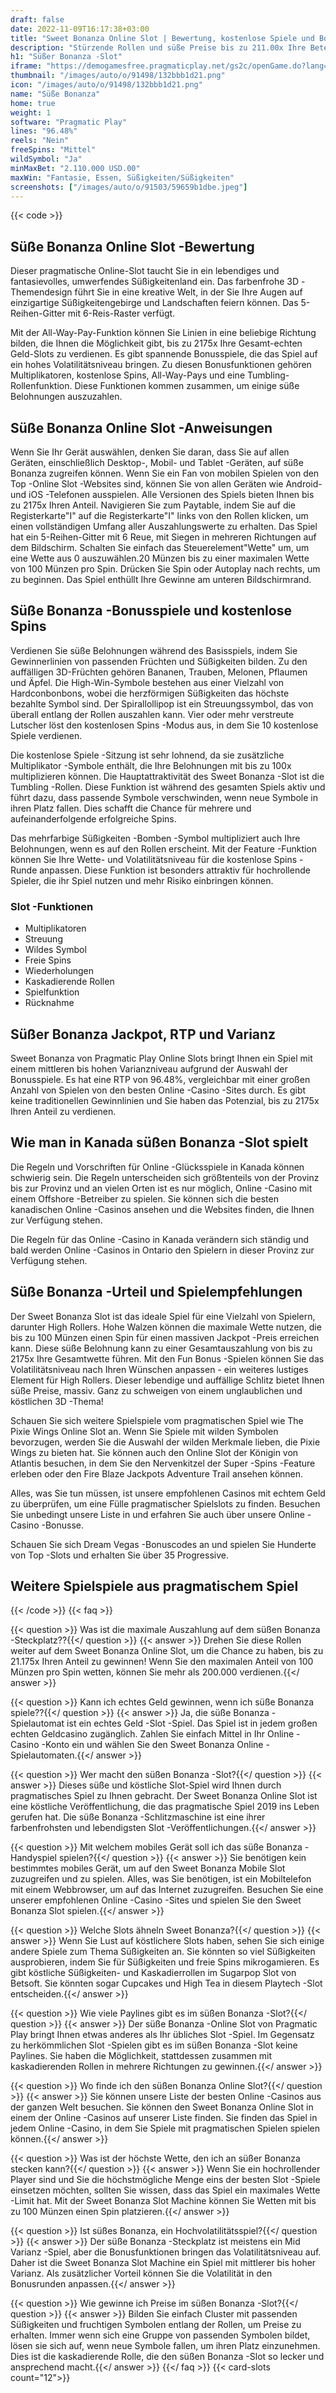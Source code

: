 ```yaml
---
draft: false
date: 2022-11-09T16:17:38+03:00
title: "Sweet Bonanza Online Slot | Bewertung, kostenlose Spiele und Bonus"
description: "Stürzende Rollen und süße Preise bis zu 211.00x Ihre Beteiligung an Sweet Bonanza Online Slot Game von Pragmatic Play. Freie Spins und massive Multiplikatoren! Vollständige Details in Rezension."
h1: "Süßer Bonanza -Slot"
iframe: "https://demogamesfree.pragmaticplay.net/gs2c/openGame.do?lang=&cur=&gameSymbol=vs20fruitsw&websiteUrl=https%3A%2F%2Fdemogamesfree.pragmaticplay.net&jurisdiction=99&lobbyURL=https%3A%2F%2Fwww.pragmaticplay.com"
thumbnail: "/images/auto/o/91498/132bbb1d21.png"
icon: "/images/auto/o/91498/132bbb1d21.png"
name: "Süße Bonanza"
home: true
weight: 1
software: "Pragmatic Play"
lines: "96.48%"
reels: "Nein"
freeSpins: "Mittel"
wildSymbol: "Ja"
minMaxBet: "2.110.000 USD.00"
maxWin: "Fantasie, Essen, Süßigkeiten/Süßigkeiten"
screenshots: ["/images/auto/o/91503/59659b1dbe.jpeg"]
---
```


{{< code >}}<h2>Süße Bonanza Online Slot -Bewertung</h2><p>Dieser pragmatische Online-Slot taucht Sie in ein lebendiges und fantasievolles, umwerfendes Süßigkeitenland ein. Das farbenfrohe 3D -Themendesign führt Sie in eine kreative Welt, in der Sie Ihre Augen auf einzigartige Süßigkeitengebirge und Landschaften feiern können. Das 5-Reihen-Gitter mit 6-Reis-Raster verfügt.</p><p>Mit der All-Way-Pay-Funktion können Sie Linien in eine beliebige Richtung bilden, die Ihnen die Möglichkeit gibt, bis zu 2175x Ihre Gesamt-echten Geld-Slots zu verdienen. Es gibt spannende Bonusspiele, die das Spiel auf ein hohes Volatilitätsniveau bringen. Zu diesen Bonusfunktionen gehören Multiplikatoren, kostenlose Spins, All-Way-Pays und eine Tumbling-Rollenfunktion. Diese Funktionen kommen zusammen, um einige süße Belohnungen auszuzahlen.</p><h2>Süße Bonanza Online Slot -Anweisungen</h2><p>Wenn Sie Ihr Gerät auswählen, denken Sie daran, dass Sie auf allen Geräten, einschließlich Desktop-, Mobil- und Tablet -Geräten, auf süße Bonanza zugreifen können. Wenn Sie ein Fan von mobilen Spielen von den Top -Online Slot -Websites sind, können Sie von allen Geräten wie Android- und iOS -Telefonen ausspielen. Alle Versionen des Spiels bieten Ihnen bis zu 2175x Ihren Anteil. Navigieren Sie zum Paytable, indem Sie auf die Registerkarte"I" auf die Registerkarte"I" links von den Rollen klicken, um einen vollständigen Umfang aller Auszahlungswerte zu erhalten. Das Spiel hat ein 5-Reihen-Gitter mit 6 Reue, mit Siegen in mehreren Richtungen auf dem Bildschirm. Schalten Sie einfach das Steuerelement"Wette" um, um eine Wette aus 0 auszuwählen.20 Münzen bis zu einer maximalen Wette von 100 Münzen pro Spin. Drücken Sie Spin oder Autoplay nach rechts, um zu beginnen. Das Spiel enthüllt Ihre Gewinne am unteren Bildschirmrand.</p><h2>Süße Bonanza -Bonusspiele und kostenlose Spins</h2><p>Verdienen Sie süße Belohnungen während des Basisspiels, indem Sie Gewinnerlinien von passenden Früchten und Süßigkeiten bilden. Zu den auffälligen 3D-Früchten gehören Bananen, Trauben, Melonen, Pflaumen und Äpfel. Die High-Win-Symbole bestehen aus einer Vielzahl von Hardconbonbons, wobei die herzförmigen Süßigkeiten das höchste bezahlte Symbol sind. Der Spirallollipop ist ein Streuungssymbol, das von überall entlang der Rollen auszahlen kann. Vier oder mehr verstreute Lutscher löst den kostenlosen Spins -Modus aus, in dem Sie 10 kostenlose Spiele verdienen.</p><p>Die kostenlose Spiele -Sitzung ist sehr lohnend, da sie zusätzliche Multiplikator -Symbole enthält, die Ihre Belohnungen mit bis zu 100x multiplizieren können. Die Hauptattraktivität des Sweet Bonanza -Slot ist die Tumbling -Rollen. Diese Funktion ist während des gesamten Spiels aktiv und führt dazu, dass passende Symbole verschwinden, wenn neue Symbole in ihren Platz fallen. Dies schafft die Chance für mehrere und aufeinanderfolgende erfolgreiche Spins.</p><p>Das mehrfarbige Süßigkeiten -Bomben -Symbol multipliziert auch Ihre Belohnungen, wenn es auf den Rollen erscheint. Mit der Feature -Funktion können Sie Ihre Wette- und Volatilitätsniveau für die kostenlose Spins -Runde anpassen. Diese Funktion ist besonders attraktiv für hochrollende Spieler, die ihr Spiel nutzen und mehr Risiko einbringen können.</p><h3>
Slot -Funktionen</h3><ul>
<li></span>
Multiplikatoren</li>
<li></span>
Streuung</li>
<li></span>
Wildes Symbol</li>
<li></span>
Freie Spins</li>
<li></span>
Wiederholungen</li>
<li></span>
Kaskadierende Rollen</li>
<li></span>
Spielfunktion</li>
<li></span>
Rücknahme</li></ul><h2>Süßer Bonanza Jackpot, RTP und Varianz</h2><p>Sweet Bonanza von Pragmatic Play Online Slots bringt Ihnen ein Spiel mit einem mittleren bis hohen Varianzniveau aufgrund der Auswahl der Bonusspiele. Es hat eine RTP von 96.48%, vergleichbar mit einer großen Anzahl von Spielen von den besten Online -Casino -Sites durch. Es gibt keine traditionellen Gewinnlinien und Sie haben das Potenzial, bis zu 2175x Ihren Anteil zu verdienen.</p><h2>Wie man in Kanada süßen Bonanza -Slot spielt</h2><p>Die Regeln und Vorschriften für Online -Glücksspiele in Kanada können schwierig sein. Die Regeln unterscheiden sich größtenteils von der Provinz bis zur Provinz und an vielen Orten ist es nur möglich, Online -Casino mit einem Offshore -Betreiber zu spielen. Sie können sich die besten kanadischen Online -Casinos ansehen und die Websites finden, die Ihnen zur Verfügung stehen.</p><p>Die Regeln für das Online -Casino in Kanada verändern sich ständig und bald werden Online -Casinos in Ontario den Spielern in dieser Provinz zur Verfügung stehen.</p><h2>Süße Bonanza -Urteil und Spielempfehlungen</h2><p>Der Sweet Bonanza Slot ist das ideale Spiel für eine Vielzahl von Spielern, darunter High Rollers. Hohe Walzen können die maximale Wette nutzen, die bis zu 100 Münzen einen Spin für einen massiven Jackpot -Preis erreichen kann. Diese süße Belohnung kann zu einer Gesamtauszahlung von bis zu 2175x Ihre Gesamtwette führen. Mit den Fun Bonus -Spielen können Sie das Volatilitätsniveau nach Ihren Wünschen anpassen - ein weiteres lustiges Element für High Rollers. Dieser lebendige und auffällige Schlitz bietet Ihnen süße Preise, massiv. Ganz zu schweigen von einem unglaublichen und köstlichen 3D -Thema!</p><p>Schauen Sie sich weitere Spielspiele vom pragmatischen Spiel wie The Pixie Wings Online Slot an. Wenn Sie Spiele mit wilden Symbolen bevorzugen, werden Sie die Auswahl der wilden Merkmale lieben, die Pixie Wings zu bieten hat. Sie können auch den Online Slot der Königin von Atlantis besuchen, in dem Sie den Nervenkitzel der Super -Spins -Feature erleben oder den Fire Blaze Jackpots Adventure Trail ansehen können.</p><p>Alles, was Sie tun müssen, ist unsere empfohlenen Casinos mit echtem Geld zu überprüfen, um eine Fülle pragmatischer Spielslots zu finden. Besuchen Sie unbedingt unsere Liste in und erfahren Sie auch über unsere Online -Casino -Bonusse.</p><p>
Schauen Sie sich Dream Vegas -Bonuscodes an und spielen Sie Hunderte von Top -Slots und erhalten Sie über 35 Progressive.</p><h2>Weitere Spielspiele aus pragmatischem Spiel</h2>
{{< /code >}}
{{< faq >}}

{{< question >}} Was ist die maximale Auszahlung auf dem süßen Bonanza -Steckplatz??{{</ question >}}
{{< answer >}} Drehen Sie diese Rollen weiter auf dem Sweet Bonanza Online Slot, um die Chance zu haben, bis zu 21.175x Ihren Anteil zu gewinnen! Wenn Sie den maximalen Anteil von 100 Münzen pro Spin wetten, können Sie mehr als 200.000 verdienen.{{</ answer >}}

{{< question >}} Kann ich echtes Geld gewinnen, wenn ich süße Bonanza spiele??{{</ question >}}
{{< answer >}} Ja, die süße Bonanza -Spielautomat ist ein echtes Geld -Slot -Spiel. Das Spiel ist in jedem großen echten Geldcasino zugänglich. Zahlen Sie einfach Mittel in Ihr Online -Casino -Konto ein und wählen Sie den Sweet Bonanza Online -Spielautomaten.{{</ answer >}}

{{< question >}} Wer macht den süßen Bonanza -Slot?{{</ question >}}
{{< answer >}} Dieses süße und köstliche Slot-Spiel wird Ihnen durch pragmatisches Spiel zu Ihnen gebracht. Der Sweet Bonanza Online Slot ist eine köstliche Veröffentlichung, die das pragmatische Spiel 2019 ins Leben gerufen hat. Die süße Bonanza -Schlitzmaschine ist eine ihrer farbenfrohsten und lebendigsten Slot -Veröffentlichungen.{{</ answer >}}

{{< question >}} Mit welchem mobiles Gerät soll ich das süße Bonanza -Handyspiel spielen?{{</ question >}}
{{< answer >}} Sie benötigen kein bestimmtes mobiles Gerät, um auf den Sweet Bonanza Mobile Slot zuzugreifen und zu spielen. Alles, was Sie benötigen, ist ein Mobiltelefon mit einem Webbrowser, um auf das Internet zuzugreifen. Besuchen Sie eine unserer empfohlenen Online -Casino -Sites und spielen Sie den Sweet Bonanza Slot spielen.{{</ answer >}}

{{< question >}} Welche Slots ähneln Sweet Bonanza?{{</ question >}}
{{< answer >}} Wenn Sie Lust auf köstlichere Slots haben, sehen Sie sich einige andere Spiele zum Thema Süßigkeiten an. Sie könnten so viel Süßigkeiten ausprobieren, indem Sie für Süßigkeiten und freie Spins mikrogamieren. Es gibt köstliche Süßigkeiten- und Kaskadierrollen im Sugarpop Slot von Betsoft. Sie könnten sogar Cupcakes und High Tea in diesem Playtech -Slot entscheiden.{{</ answer >}}

{{< question >}} Wie viele Paylines gibt es im süßen Bonanza -Slot?{{</ question >}}
{{< answer >}} Der süße Bonanza -Online Slot von Pragmatic Play bringt Ihnen etwas anderes als Ihr übliches Slot -Spiel. Im Gegensatz zu herkömmlichen Slot -Spielen gibt es im süßen Bonanza -Slot keine Paylines. Sie haben die Möglichkeit, stattdessen zusammen mit kaskadierenden Rollen in mehrere Richtungen zu gewinnen.{{</ answer >}}

{{< question >}} Wo finde ich den süßen Bonanza Online Slot?{{</ question >}}
{{< answer >}} Sie können unsere Liste der besten Online -Casinos aus der ganzen Welt besuchen. Sie können den Sweet Bonanza Online Slot in einem der Online -Casinos auf unserer Liste finden. Sie finden das Spiel in jedem Online -Casino, in dem Sie Spiele mit pragmatischen Spielen spielen können.{{</ answer >}}

{{< question >}} Was ist der höchste Wette, den ich an süßer Bonanza stecken kann?{{</ question >}}
{{< answer >}} Wenn Sie ein hochrollender Player sind und Sie die höchstmögliche Menge eins der besten Slot -Spiele einsetzen möchten, sollten Sie wissen, dass das Spiel ein maximales Wette -Limit hat. Mit der Sweet Bonanza Slot Machine können Sie Wetten mit bis zu 100 Münzen einen Spin platzieren.{{</ answer >}}

{{< question >}} Ist süßes Bonanza, ein Hochvolatilitätsspiel?{{</ question >}}
{{< answer >}} Der süße Bonanza -Steckplatz ist meistens ein Mid Varianz -Spiel, aber die Bonusfunktionen bringen das Volatilitätsniveau auf. Daher ist die Sweet Bonanza Slot Machine ein Spiel mit mittlerer bis hoher Varianz. Als zusätzlicher Vorteil können Sie die Volatilität in den Bonusrunden anpassen.{{</ answer >}}

{{< question >}} Wie gewinne ich Preise im süßen Bonanza -Slot?{{</ question >}}
{{< answer >}} Bilden Sie einfach Cluster mit passenden Süßigkeiten und fruchtigen Symbolen entlang der Rollen, um Preise zu erhalten. Immer wenn sich eine Gruppe von passenden Symbolen bildet, lösen sie sich auf, wenn neue Symbole fallen, um ihren Platz einzunehmen. Dies ist die kaskadierende Rolle, die den süßen Bonanza -Slot so lecker und ansprechend macht.{{</ answer >}}
{{</ faq >}}
{{< card-slots count="12">}}
